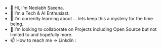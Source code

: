 - 👋 Hi, I’m Neelabh Saxena.
- 👀 I’m a Tech & AI Enthusiast.
- 🌱 I’m currently learning about ... lets keep this a mystery for the time being.
- 💞️ I’m looking to collaborate on Projects including Open Source but not limited to and hopefully more.
- 📫 How to reach me -> Linkdin : 

<!---
neelabhx/neelabhx is a ✨ special ✨ repository because its `README.md` (this file) appears on your GitHub profile.
You can click the Preview link to take a look at your changes.
--->
